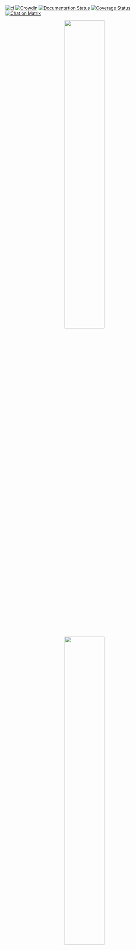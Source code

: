 [![ci](https://github.com/paperless-ngx/paperless-ngx/workflows/ci/badge.svg)](https://github.com/paperless-ngx/paperless-ngx/actions)
[![Crowdin](https://badges.crowdin.net/paperless-ngx/localized.svg)](https://crowdin.com/project/paperless-ngx)
[![Documentation Status](https://readthedocs.org/projects/paperless-ngx/badge/?version=latest)](https://paperless-ngx.readthedocs.io/en/latest/?badge=latest)
[![Coverage Status](https://coveralls.io/repos/github/paperless-ngx/paperless-ngx/badge.svg?branch=master)](https://coveralls.io/github/paperless-ngx/paperless-ngx?branch=master)
[![Chat on Matrix](https://matrix.to/img/matrix-badge.svg)](https://matrix.to/#/#paperless:adnidor.de)

<p align="center">
<img src="https://github.com/paperless-ngx/paperless-ngx/raw/main/resources/logo/web/png/Black%20logo%20-%20no%20background.png#gh-light-mode-only" width="50%" />
<img src="https://github.com/paperless-ngx/paperless-ngx/raw/main/resources/logo/web/png/White%20logo%20-%20no%20background.png#gh-dark-mode-only" width="50%" />
</p>
	
<!-- omit in toc -->
# Paperless-ngx

Paperless-ngx is a document management system that transforms your physical documents into a searchable online archive so you can keep, well, *less paper*.

Paperless-ngx forked from [paperless-ng](https://github.com/jonaswinkler/paperless-ng) to continue the great work and distribute responsibility of supporting and advancing the project among a team of people. [Consider joining us!](#community-support) Discussion of this transition can be found in issues
[#1599](https://github.com/jonaswinkler/paperless-ng/issues/1599) and [#1632](https://github.com/jonaswinkler/paperless-ng/issues/1632).

#### Demo
A demo is available at [demo.paperless-ngx.com](http://demo.paperless-ngx.com) using login `demo` / `demo`. *Note: demo content is reset frequently and confidential information should not be uploaded.*


- [Features](#features)
- [Getting started](#getting-started)
- [Contributing](#contributing)
	- [Community Supported](#community-supported)
	- [Translation](#translation)
	- [Feature Requests](#feature-requests-issues)
	- [Bugs](#bugs)
- [Affiliated Projects](#affiliated-projects)
- [Important Note](#important-note)

# Features

![Dashboard](https://raw.githubusercontent.com/paperless-ngx/paperless-ngx/main/docs/_static/screenshots/documents-wchrome.png#gh-light-mode-only)
![Dashboard](https://raw.githubusercontent.com/paperless-ngx/paperless-ngx/main/docs/_static/screenshots/documents-wchrome-dark.png#gh-dark-mode-only)

* Organize and index your scanned documents with tags, correspondents, types, and more.
* Performs OCR on your documents, adds selectable text to image only documents and adds tags, correspondents and document types to your documents.
* Supports PDF documents, images, plain text files, and Office documents (Word, Excel, Powerpoint, and LibreOffice equivalents).
	* Office document support is optional and provided by Apache Tika (see [configuration](https://paperless-ngx.readthedocs.io/en/latest/configuration.html#tika-settings))
* Paperless stores your documents plain on disk. Filenames and folders are managed by paperless and their format can be configured freely.
* Single page application front end.
	* Includes a dashboard that shows basic statistics and has document upload.
	* Filtering by tags, correspondents, types, and more.
	* Customizable views can be saved and displayed on the dashboard.
* Full text search helps you find what you need.
	* Auto completion suggests relevant words from your documents.
	* Results are sorted by relevance to your search query.
	* Highlighting shows you which parts of the document matched the query.
	* Searching for similar documents ("More like this")
* Email processing: Paperless adds documents from your email accounts.
	* Configure multiple accounts and filters for each account.
	* When adding documents from mail, paperless can move these mail to a new folder, mark them as read, flag them as important or delete them.
* Machine learning powered document matching.
	* Paperless-ngx learns from your documents and will be able to automatically assign tags, correspondents and types to documents once you've stored a few documents in paperless.
* Optimized for multi core systems: Paperless-ng consumes multiple documents in parallel.
* The integrated sanity checker makes sure that your document archive is in good health.
* [More screenshots are available in the documentation](https://paperless-ngx.readthedocs.io/en/latest/screenshots.html).

# Getting started

The easiest way to deploy paperless is docker-compose. The files in the [`/docker/compose` directory](https://github.com/paperless-ngx/paperless-ngx/tree/main/docker/compose) are configured to pull the image from GHCR.io.

Alternatively, you can install the dependencies and setup apache and a database server yourself. The [documentation](https://paperless-ngx.readthedocs.io/en/latest/setup.html#installation) has a step by step guide on how to do it.

### Documentation

The documentation for Paperless-ngx is available on [ReadTheDocs](https://paperless-ngx.readthedocs.io/).

# Contributing

If you feel like contributing to the project, please do! Bug fixes, enhancements, visual fixes etc. are always welcome. If you want to implement something big: Please start a discussion about that! The [documentation](https://paperless-ngx.readthedocs.io/en/latest/extending.html) has some basic information on how to get started.

## Community Supported

People interested in continuing the work on paperless-ngx are encouraged to reach out here on github and in the [Matrix Room](https://matrix.to/#/#paperless:adnidor.de).

## Translation

Paperless-ngx is available in many languages that are coordinated on Crowdin. If you want to help out by translating paperless-ngx into your language, please head over to https://crwd.in/paperless-ngx, and thank you! More details can be found in [CONTRIBUTING.md](https://github.com/paperless-ngx/paperless-ngx/blob/main/CONTRIBUTING.md#translating-paperless-ngx).

## Feature Requests

Feature requests can be submitted via [GitHub Discussions](https://github.com/paperless-ngx/paperless-ngx/discussions/categories/feature-requests), you can search for existing ideas, add your own and vote for the ones you care about.

## Bugs

For bugs please [open an issue](https://github.com/paperless-ngx/paperless-ngx/issues) or [start a discussion](https://github.com/paperless-ngx/paperless-ngx/discussions) if you have questions.

# Affiliated Projects

Paperless has been around a while now, and people are starting to build stuff on top of it. If you're one of those people, we can add your project to this list:

* [Paperless App](https://github.com/bauerj/paperless_app): An Android/iOS app for Paperless-ngx. Also works with the original Paperless and Paperless-ng.
* [Paperless Share](https://github.com/qcasey/paperless_share). Share any files from your Android application with paperless. Very simple, but works with all of the mobile scanning apps out there that allow you to share scanned documents.
* [Scan to Paperless](https://github.com/sbrunner/scan-to-paperless): Scan and prepare (crop, deskew, OCR, ...) your documents for Paperless.

These projects also exist, but their status and compatibility with paperless-ngx is unknown.

* [paperless-cli](https://github.com/stgarf/paperless-cli): A golang command line binary to interact with a Paperless instance.

This project also exists, but needs updates to be compatible with paperless-ngx.

* [Paperless Desktop](https://github.com/thomasbrueggemann/paperless-desktop): A desktop UI for your Paperless installation. Runs on Mac, Linux, and Windows.
	Known issues on Mac: (Could not load reminders and documents)

# Important Note

Document scanners are typically used to scan sensitive documents. Things like your social insurance number, tax records, invoices, etc. Everything is stored in the clear without encryption. This means that Paperless should never be run on an untrusted host. Instead, I recommend that if you do want to use it, run it locally on a server in your own home.
